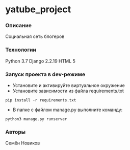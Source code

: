 # yatube_project
### Описание
Социальная сеть блогеров
### Технологии
Python 3.7
Django 2.2.19
HTML 5
### Запуск проекта в dev-режиме
- Установите и активируйте виртуальное окружение
- Установите зависимости из файла requirements.txt
```
pip install -r requirements.txt
``` 
- В папке с файлом manage.py выполните команду:
```
python3 manage.py runserver
```
### Авторы
Семён Новиков
